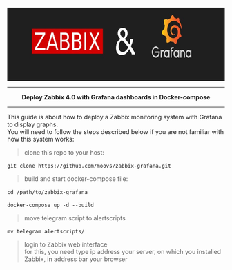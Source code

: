 <p>
  <img width="1000" height="170" align="center" src="https://github.com/moovs/zabbix-grafana/blob/master/src/ZabbixandGrafana.jpg">
</p>

***
<p align="center">
  <b>Deploy Zabbix 4.0 with Grafana dashboards in Docker-compose</b>
</p>

***
This guide is about how to deploy a Zabbix monitoring system with Grafana to display graphs.
<br>
You will need to follow the steps described below if you are not familiar with how this system works:

> clone this repo to your host:
```
git clone https://github.com/moovs/zabbix-grafana.git
```
> build and start docker-compose file:
```
cd /path/to/zabbix-grafana
```
```
docker-compose up -d --build
```
> move telegram script to alertscripts
```
mv telegram alertscripts/
```
> login to Zabbix web interface<br>
for this, you need type ip address your server, on which you installed Zabbix, in address bar your browser
```

```
